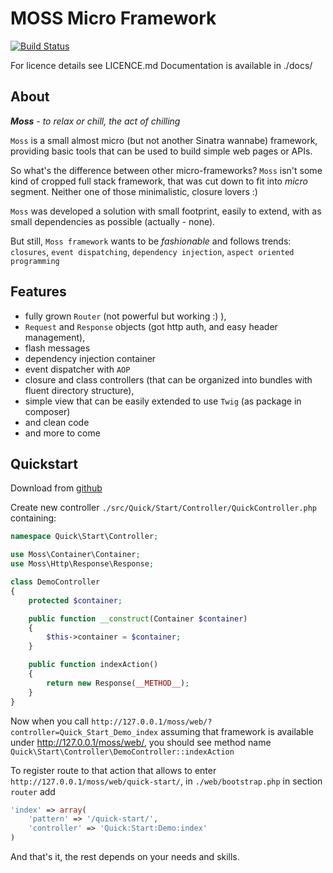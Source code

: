 # MOSS Micro Framework

[![Build Status](https://travis-ci.org/potfur/Moss.png?branch=master)](https://travis-ci.org/potfur/Moss)

For licence details see LICENCE.md
Documentation is available in ./docs/

## About

_**Moss** - to relax or chill, the act of chilling_

`Moss` is a small almost micro (but not another Sinatra wannabe) framework, providing basic tools that can be used to build simple web pages or APIs.

So what's the difference between other micro-frameworks?
`Moss` isn't some kind of cropped full stack framework, that was cut down to fit into _micro_ segment.
Neither one of those minimalistic, closure lovers :)

`Moss` was developed a solution with small footprint, easily to extend, with as small dependencies as possible (actually - none).

But still, `Moss framework` wants to be _fashionable_ and follows trends: `closures`, `event dispatching`, `dependency injection`, `aspect oriented programming`

## Features

 * fully grown `Router` (not powerful but working :) ),
 * `Request` and `Response` objects (got http auth, and easy header management),
 * flash messages
 * dependency injection container
 * event dispatcher with `AOP`
 * closure and class controllers (that can be organized into bundles with fluent directory structure),
 * simple view that can be easily extended to use `Twig` (as package in composer)
 * and clean code
 * and more to come

## Quickstart

Download from [github](https://github.com/potfur/moss)

Create new controller `./src/Quick/Start/Controller/QuickController.php` containing:

```php
namespace Quick\Start\Controller;

use Moss\Container\Container;
use Moss\Http\Response\Response;

class DemoController
{
	protected $container;

	public function __construct(Container $container)
	{
		$this->container = $container;
	}

	public function indexAction()
	{
		return new Response(__METHOD__);
	}
}
```

Now when you call `http://127.0.0.1/moss/web/?controller=Quick_Start_Demo_index` assuming that framework is available under http://127.0.0.1/moss/web/,
you should see method name `Quick\Start\Controller\DemoController::indexAction`

To register route to that action that allows to enter `http://127.0.0.1/moss/web/quick-start/`, in `./web/bootstrap.php` in section `router` add

```php
'index' => array(
    'pattern' => '/quick-start/',
    'controller' => 'Quick:Start:Demo:index'
)
```

And that's it, the rest depends on your needs and skills.
